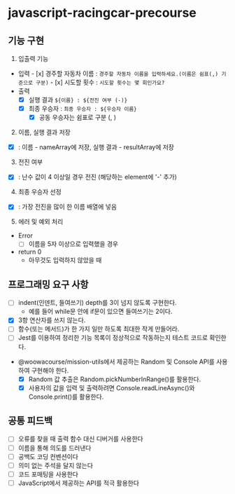 # javascript-racingcar-precourse

## 기능 구현
1. 입출력 기능
  -  입력
    - [x] 경주할 자동차 이름 : `경주할 자동차 이름을 입력하세요.(이름은 쉼표(,) 기준으로 구분)`
    - [x] 시도할 횟수 : `시도할 횟수는 몇 회인가요?`
  - 출력
    - [x] 실행 결과 `${이름} : ${전진 여부 (-)}`
    - [x] 최종 우승자 : `최종 우승자 : ${우승자 이름}`
      - [x] 공동 우승자는 쉼표로 구분 (, )
2. 이름, 실행 결과 저장
  - [x] : 이름 - nameArray에 저장, 실행 결과 - resultArray에 저장
3. 전진 여부
  - [x] : 난수 값이 4 이상일 경우 전진 (해당하는 element에 '-' 추가)
4. 최종 우승자 선정
  - [x] : 가장 전진을 많이 한 이름 배열에 넣음
5. 에러 및 예외 처리
  - Error
    - [ ] 이름을 5자 이상으로 입력했을 경우
  - return 0
    - 아무것도 입력하지 않았을 때

## 프로그래밍 요구 사항
- [ ] indent(인덴트, 들여쓰기) depth를 3이 넘지 않도록 구현한다.
  - 예를 들어 while문 안에 if문이 있으면 들여쓰기는 2이다.
- [x] 3항 연산자를 쓰지 않는다.
- [ ] 함수(또는 메서드)가 한 가지 일만 하도록 최대한 작게 만들어라.
- [ ] Jest를 이용하여 정리한 기능 목록이 정상적으로 작동하는지 테스트 코드로 확인한다.
- @woowacourse/mission-utils에서 제공하는 Random 및 Console API를 사용하여 구현해야 한다.
  - [x] Random 값 추출은 Random.pickNumberInRange()를 활용한다.
  - [x] 사용자의 값을 입력 및 출력하려면 Console.readLineAsync()와 Console.print()를 활용한다.

## 공통 피드백
- [ ] 오류를 찾을 때 출력 함수 대신 디버거를 사용한다
- [ ] 이름을 통해 의도를 드러낸다
- [ ] 공백도 코딩 컨벤션이다
- [ ] 의미 없는 주석을 달지 않는다
- [ ] 코드 포매팅을 사용한다
- [ ] JavaScript에서 제공하는 API를 적극 활용한다